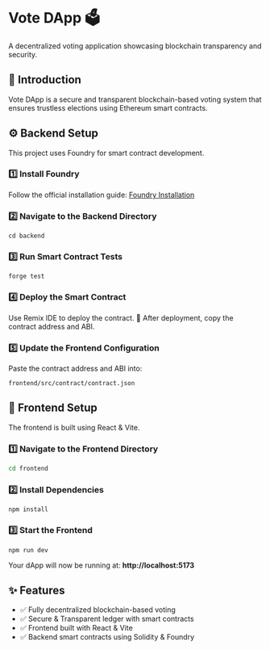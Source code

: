# Vote DApp 🗳️

A decentralized voting application showcasing blockchain transparency and security.

## 🚀 Introduction
Vote DApp is a secure and transparent blockchain-based voting system that ensures trustless elections using Ethereum smart contracts.

## ⚙️ Backend Setup
This project uses Foundry for smart contract development.

### 1️⃣ Install Foundry
Follow the official installation guide:
[Foundry Installation](https://book.getfoundry.sh/getting-started/installation)

### 2️⃣ Navigate to the Backend Directory
```
cd backend
```

### 3️⃣ Run Smart Contract Tests
```
forge test
```

### 4️⃣ Deploy the Smart Contract
Use Remix IDE to deploy the contract.
📌 After deployment, copy the contract address and ABI.

### 5️⃣ Update the Frontend Configuration
Paste the contract address and ABI into:
```
frontend/src/contract/contract.json
```

## 🎨 Frontend Setup
The frontend is built using React & Vite.

### 1️⃣ Navigate to the Frontend Directory

```bash
cd frontend
```

### 2️⃣ Install Dependencies
```
npm install
```

### 3️⃣ Start the Frontend
```
npm run dev
```

Your dApp will now be running at:
**http://localhost:5173**

## ✨ Features
- ✅ Fully decentralized blockchain-based voting
- ✅ Secure & Transparent ledger with smart contracts
- ✅ Frontend built with React & Vite
- ✅ Backend smart contracts using Solidity & Foundry


